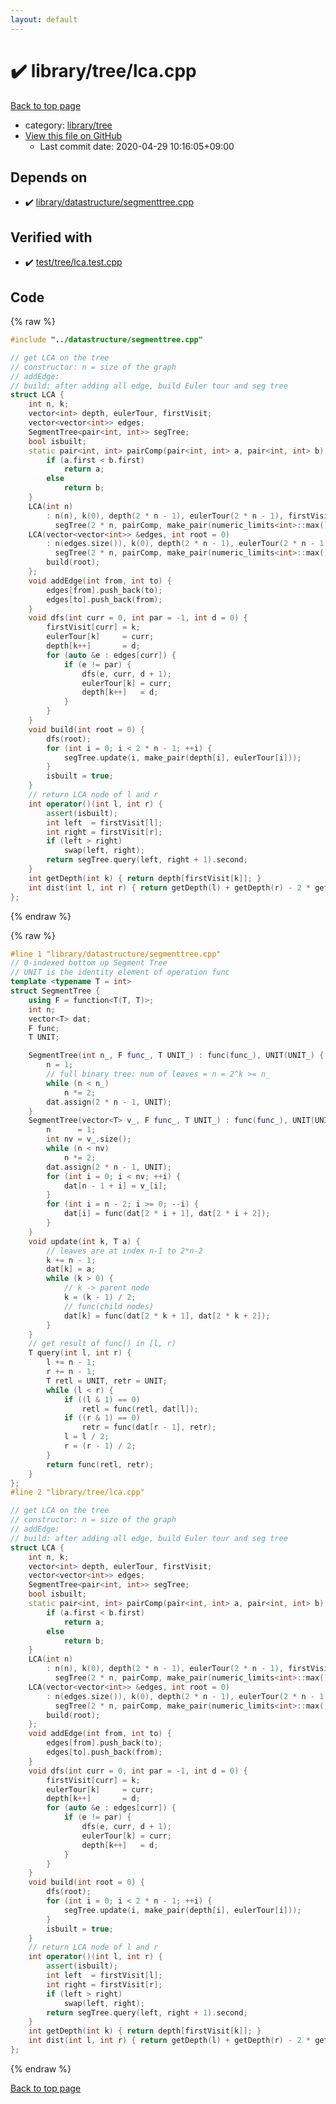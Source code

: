 ```yaml
---
layout: default
---
```


<!-- mathjax config similar to math.stackexchange -->
<script type="text/javascript" async
  src="https://cdnjs.cloudflare.com/ajax/libs/mathjax/2.7.5/MathJax.js?config=TeX-MML-AM_CHTML">
</script>
<script type="text/x-mathjax-config">
  MathJax.Hub.Config({
    TeX: { equationNumbers: { autoNumber: "AMS" }},
    tex2jax: {
      inlineMath: [ ['$','$'] ],
      processEscapes: true
    },
    "HTML-CSS": { matchFontHeight: false },
    displayAlign: "left",
    displayIndent: "2em"
  });
</script>

<script type="text/javascript" src="https://cdnjs.cloudflare.com/ajax/libs/jquery/3.4.1/jquery.min.js"></script>
<script src="https://cdn.jsdelivr.net/npm/jquery-balloon-js@1.1.2/jquery.balloon.min.js" integrity="sha256-ZEYs9VrgAeNuPvs15E39OsyOJaIkXEEt10fzxJ20+2I=" crossorigin="anonymous"></script>
<script type="text/javascript" src="../../../assets/js/copy-button.js"></script>
<link rel="stylesheet" href="../../../assets/css/copy-button.css" />


# :heavy_check_mark: library/tree/lca.cpp

<a href="../../../index.html">Back to top page</a>

* category: <a href="../../../index.html#8a0c4935c26bc3f080e3e86e308b2132">library/tree</a>
* <a href="{{ site.github.repository_url }}/blob/master/library/tree/lca.cpp">View this file on GitHub</a>
    - Last commit date: 2020-04-29 10:16:05+09:00




## Depends on

* :heavy_check_mark: <a href="../datastructure/segmenttree.cpp.html">library/datastructure/segmenttree.cpp</a>


## Verified with

* :heavy_check_mark: <a href="../../../verify/test/tree/lca.test.cpp.html">test/tree/lca.test.cpp</a>


## Code

<a id="unbundled"></a>
{% raw %}
```cpp
#include "../datastructure/segmenttree.cpp"

// get LCA on the tree
// constructor: n = size of the graph
// addEdge:
// build: after adding all edge, build Euler tour and seg tree
struct LCA {
    int n, k;
    vector<int> depth, eulerTour, firstVisit;
    vector<vector<int>> edges;
    SegmentTree<pair<int, int>> segTree;
    bool isbuilt;
    static pair<int, int> pairComp(pair<int, int> a, pair<int, int> b) {
        if (a.first < b.first)
            return a;
        else
            return b;
    }
    LCA(int n)
        : n(n), k(0), depth(2 * n - 1), eulerTour(2 * n - 1), firstVisit(n), edges(n),
          segTree(2 * n, pairComp, make_pair(numeric_limits<int>::max(), 0)), isbuilt(false){};
    LCA(vector<vector<int>> &edges, int root = 0)
        : n(edges.size()), k(0), depth(2 * n - 1), eulerTour(2 * n - 1), firstVisit(n), edges(edges),
          segTree(2 * n, pairComp, make_pair(numeric_limits<int>::max(), 0)), isbuilt(false) {
        build(root);
    };
    void addEdge(int from, int to) {
        edges[from].push_back(to);
        edges[to].push_back(from);
    }
    void dfs(int curr = 0, int par = -1, int d = 0) {
        firstVisit[curr] = k;
        eulerTour[k]     = curr;
        depth[k++]       = d;
        for (auto &e : edges[curr]) {
            if (e != par) {
                dfs(e, curr, d + 1);
                eulerTour[k] = curr;
                depth[k++]   = d;
            }
        }
    }
    void build(int root = 0) {
        dfs(root);
        for (int i = 0; i < 2 * n - 1; ++i) {
            segTree.update(i, make_pair(depth[i], eulerTour[i]));
        }
        isbuilt = true;
    }
    // return LCA node of l and r
    int operator()(int l, int r) {
        assert(isbuilt);
        int left  = firstVisit[l];
        int right = firstVisit[r];
        if (left > right)
            swap(left, right);
        return segTree.query(left, right + 1).second;
    }
    int getDepth(int k) { return depth[firstVisit[k]]; }
    int dist(int l, int r) { return getDepth(l) + getDepth(r) - 2 * getDepth(operator()(l, r)); }
};
```
{% endraw %}

<a id="bundled"></a>
{% raw %}
```cpp
#line 1 "library/datastructure/segmenttree.cpp"
// 0-indexed bottom up Segment Tree
// UNIT is the identity element of operation func
template <typename T = int>
struct SegmentTree {
    using F = function<T(T, T)>;
    int n;
    vector<T> dat;
    F func;
    T UNIT;

    SegmentTree(int n_, F func_, T UNIT_) : func(func_), UNIT(UNIT_) {
        n = 1;
        // full binary tree: num of leaves = n = 2^k >= n_
        while (n < n_)
            n *= 2;
        dat.assign(2 * n - 1, UNIT);
    }
    SegmentTree(vector<T> v_, F func_, T UNIT_) : func(func_), UNIT(UNIT_) {
        n      = 1;
        int nv = v_.size();
        while (n < nv)
            n *= 2;
        dat.assign(2 * n - 1, UNIT);
        for (int i = 0; i < nv; ++i) {
            dat[n - 1 + i] = v_[i];
        }
        for (int i = n - 2; i >= 0; --i) {
            dat[i] = func(dat[2 * i + 1], dat[2 * i + 2]);
        }
    }
    void update(int k, T a) {
        // leaves are at index n-1 to 2*n-2
        k += n - 1;
        dat[k] = a;
        while (k > 0) {
            // k -> parent node
            k = (k - 1) / 2;
            // func(child nodes)
            dat[k] = func(dat[2 * k + 1], dat[2 * k + 2]);
        }
    }
    // get result of func() in [l, r)
    T query(int l, int r) {
        l += n - 1;
        r += n - 1;
        T retl = UNIT, retr = UNIT;
        while (l < r) {
            if ((l & 1) == 0)
                retl = func(retl, dat[l]);
            if ((r & 1) == 0)
                retr = func(dat[r - 1], retr);
            l = l / 2;
            r = (r - 1) / 2;
        }
        return func(retl, retr);
    }
};
#line 2 "library/tree/lca.cpp"

// get LCA on the tree
// constructor: n = size of the graph
// addEdge:
// build: after adding all edge, build Euler tour and seg tree
struct LCA {
    int n, k;
    vector<int> depth, eulerTour, firstVisit;
    vector<vector<int>> edges;
    SegmentTree<pair<int, int>> segTree;
    bool isbuilt;
    static pair<int, int> pairComp(pair<int, int> a, pair<int, int> b) {
        if (a.first < b.first)
            return a;
        else
            return b;
    }
    LCA(int n)
        : n(n), k(0), depth(2 * n - 1), eulerTour(2 * n - 1), firstVisit(n), edges(n),
          segTree(2 * n, pairComp, make_pair(numeric_limits<int>::max(), 0)), isbuilt(false){};
    LCA(vector<vector<int>> &edges, int root = 0)
        : n(edges.size()), k(0), depth(2 * n - 1), eulerTour(2 * n - 1), firstVisit(n), edges(edges),
          segTree(2 * n, pairComp, make_pair(numeric_limits<int>::max(), 0)), isbuilt(false) {
        build(root);
    };
    void addEdge(int from, int to) {
        edges[from].push_back(to);
        edges[to].push_back(from);
    }
    void dfs(int curr = 0, int par = -1, int d = 0) {
        firstVisit[curr] = k;
        eulerTour[k]     = curr;
        depth[k++]       = d;
        for (auto &e : edges[curr]) {
            if (e != par) {
                dfs(e, curr, d + 1);
                eulerTour[k] = curr;
                depth[k++]   = d;
            }
        }
    }
    void build(int root = 0) {
        dfs(root);
        for (int i = 0; i < 2 * n - 1; ++i) {
            segTree.update(i, make_pair(depth[i], eulerTour[i]));
        }
        isbuilt = true;
    }
    // return LCA node of l and r
    int operator()(int l, int r) {
        assert(isbuilt);
        int left  = firstVisit[l];
        int right = firstVisit[r];
        if (left > right)
            swap(left, right);
        return segTree.query(left, right + 1).second;
    }
    int getDepth(int k) { return depth[firstVisit[k]]; }
    int dist(int l, int r) { return getDepth(l) + getDepth(r) - 2 * getDepth(operator()(l, r)); }
};

```
{% endraw %}

<a href="../../../index.html">Back to top page</a>

